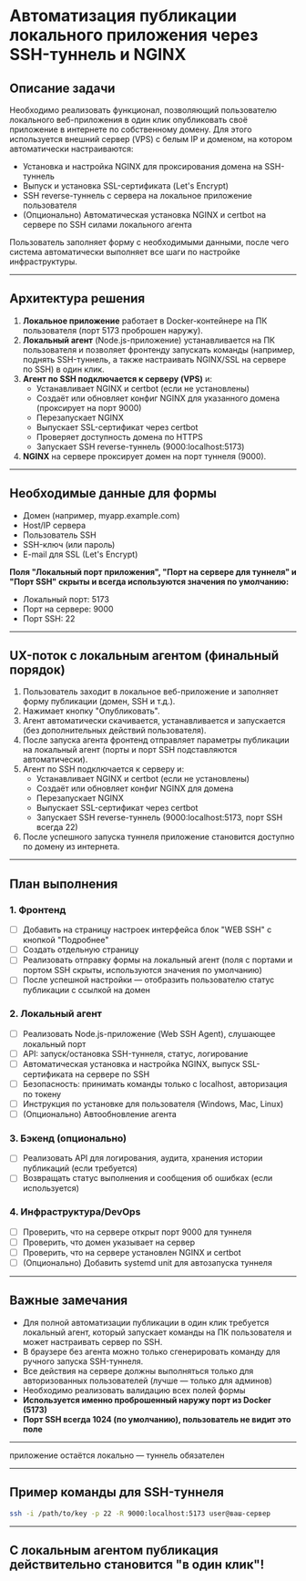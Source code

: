 <!--
  Copyright (c) 2024-2025 Тарабанов Александр Викторович
  All rights reserved.
  
  This software is proprietary and confidential.
  Unauthorized copying, modification, or distribution is prohibited.
  
  For licensing inquiries: info@hb3-accelerator.com
  Website: https://hb3-accelerator.com
  GitHub: https://github.com/HB3-ACCELERATOR
-->

# Автоматизация публикации локального приложения через SSH-туннель и NGINX

## Описание задачи

Необходимо реализовать функционал, позволяющий пользователю локального веб-приложения в один клик опубликовать своё приложение в интернете по собственному домену. Для этого используется внешний сервер (VPS) с белым IP и доменом, на котором автоматически настраиваются:
- Установка и настройка NGINX для проксирования домена на SSH-туннель
- Выпуск и установка SSL-сертификата (Let's Encrypt)
- SSH reverse-туннель с сервера на локальное приложение пользователя
- (Опционально) Автоматическая установка NGINX и certbot на сервере по SSH силами локального агента

Пользователь заполняет форму с необходимыми данными, после чего система автоматически выполняет все шаги по настройке инфраструктуры.

---

## Архитектура решения

1. **Локальное приложение** работает в Docker-контейнере на ПК пользователя (порт 5173 проброшен наружу).
2. **Локальный агент** (Node.js-приложение) устанавливается на ПК пользователя и позволяет фронтенду запускать команды (например, поднять SSH-туннель, а также настраивать NGINX/SSL на сервере по SSH) в один клик.
3. **Агент по SSH подключается к серверу (VPS)** и:
   - Устанавливает NGINX и certbot (если не установлены)
   - Создаёт или обновляет конфиг NGINX для указанного домена (проксирует на порт 9000)
   - Перезапускает NGINX
   - Выпускает SSL-сертификат через certbot
   - Проверяет доступность домена по HTTPS
   - Запускает SSH reverse-туннель (9000:localhost:5173)
4. **NGINX** на сервере проксирует домен на порт туннеля (9000).

---

## Необходимые данные для формы

- Домен (например, myapp.example.com)
- Host/IP сервера
- Пользователь SSH
- SSH-ключ (или пароль)
- E-mail для SSL (Let's Encrypt)

**Поля "Локальный порт приложения", "Порт на сервере для туннеля" и "Порт SSH" скрыты и всегда используются значения по умолчанию:**
- Локальный порт: 5173
- Порт на сервере: 9000
- Порт SSH: 22

---

## UX-поток с локальным агентом (финальный порядок)

1. Пользователь заходит в локальное веб-приложение и заполняет форму публикации (домен, SSH и т.д.).
2. Нажимает кнопку "Опубликовать".
3. Агент автоматически скачивается, устанавливается и запускается (без дополнительных действий пользователя).
4. После запуска агента фронтенд отправляет параметры публикации на локальный агент (порты и порт SSH подставляются автоматически).
5. Агент по SSH подключается к серверу и:
   - Устанавливает NGINX и certbot (если не установлены)
   - Создаёт или обновляет конфиг NGINX для домена
   - Перезапускает NGINX
   - Выпускает SSL-сертификат через certbot
   - Запускает SSH reverse-туннель (9000:localhost:5173, порт SSH всегда 22)
6. После успешного запуска туннеля приложение становится доступно по домену из интернета.

---

## План выполнения

### 1. Фронтенд
- [ ] Добавить на страницу настроек интерфейса блок "WEB SSH" с кнопкой "Подробнее"
- [ ] Создать отдельную страницу
- [ ] Реализовать отправку формы на локальный агент (поля с портами и портом SSH скрыты, используются значения по умолчанию)
- [ ] После успешной настройки — отобразить пользователю статус публикации с ссылкой на домен

### 2. Локальный агент
- [ ] Реализовать Node.js-приложение (Web SSH Agent), слушающее локальный порт
- [ ] API: запуск/остановка SSH-туннеля, статус, логирование
- [ ] Автоматическая установка и настройка NGINX, выпуск SSL-сертификата на сервере по SSH
- [ ] Безопасность: принимать команды только с localhost, авторизация по токену
- [ ] Инструкция по установке для пользователя (Windows, Mac, Linux)
- [ ] (Опционально) Автообновление агента

### 3. Бэкенд (опционально)
- [ ] Реализовать API для логирования, аудита, хранения истории публикаций (если требуется)
- [ ] Возвращать статус выполнения и сообщения об ошибках (если используется)

### 4. Инфраструктура/DevOps
- [ ] Проверить, что на сервере открыт порт 9000 для туннеля
- [ ] Проверить, что домен указывает на сервер
- [ ] Проверить, что на сервере установлен NGINX и certbot
- [ ] (Опционально) Добавить systemd unit для автозапуска туннеля

---

## Важные замечания
- Для полной автоматизации публикации в один клик требуется локальный агент, который запускает команды на ПК пользователя и может настраивать сервер по SSH.
- В браузере без агента можно только сгенерировать команду для ручного запуска SSH-туннеля.
- Все действия на сервере должны выполняться только для авторизованных пользователей (лучше — только для админов)
- Необходимо реализовать валидацию всех полей формы
- **Используется именно проброшенный наружу порт из Docker (5173)**
- **Порт SSH всегда 1024 (по умолчанию), пользователь не видит это поле**

---

приложение остаётся локально — туннель обязателен

---

## Пример команды для SSH-туннеля

```bash
ssh -i /path/to/key -p 22 -R 9000:localhost:5173 user@ваш-сервер
```

---

## С локальным агентом публикация действительно становится "в один клик"! 